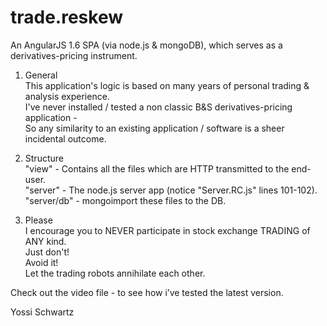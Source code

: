 # trade.reskew
 
An AngularJS 1.6 SPA (via node.js & mongoDB), which serves as a derivatives-pricing instrument.

1. General <br/>
This application's logic is based on many years of personal trading & analysis experience. <br/>
I've never installed / tested a non classic B&S derivatives-pricing application -<br/>
So any similarity to an existing application / software is a sheer incidental outcome.

2. Structure <br/> 
"view" - Contains all the files which are HTTP transmitted to the end-user. <br/>
"server" - The node.js server app (notice "Server.RC.js" lines 101-102). <br/>
"server/db" - mongoimport these files to the DB.

3. Please <br/>
I encourage you to NEVER participate in stock exchange TRADING of ANY kind. <br/>
Just don't! <br/>
Avoid it! <br/>
Let the trading robots annihilate each other.<br/>
 
 
Check out the video file - to see how i’ve tested the latest version.
 
 
Yossi Schwartz
